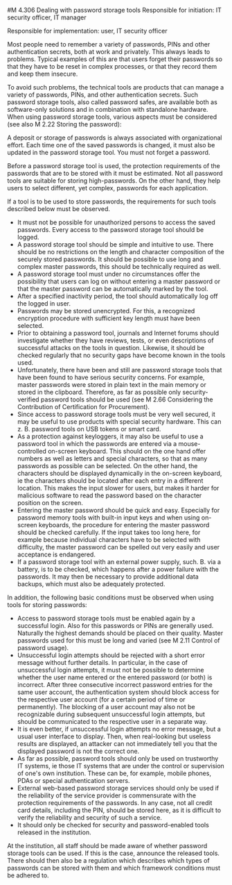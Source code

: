 #M 4.306 Dealing with password storage tools
Responsible for initiation: IT security officer, IT manager

Responsible for implementation: user, IT security officer

Most people need to remember a variety of passwords, PINs and other authentication secrets, both at work and privately. This always leads to problems. Typical examples of this are that users forget their passwords so that they have to be reset in complex processes, or that they record them and keep them insecure.

To avoid such problems, the technical tools are products that can manage a variety of passwords, PINs, and other authentication secrets. Such password storage tools, also called password safes, are available both as software-only solutions and in combination with standalone hardware. When using password storage tools, various aspects must be considered (see also M 2.22 Storing the password):

A deposit or storage of passwords is always associated with organizational effort. Each time one of the saved passwords is changed, it must also be updated in the password storage tool. You must not forget a password.

Before a password storage tool is used, the protection requirements of the passwords that are to be stored with it must be estimated. Not all password tools are suitable for storing high-passwords. On the other hand, they help users to select different, yet complex, passwords for each application.

If a tool is to be used to store passwords, the requirements for such tools described below must be observed.

* It must not be possible for unauthorized persons to access the saved passwords. Every access to the password storage tool should be logged.
* A password storage tool should be simple and intuitive to use. There should be no restrictions on the length and character composition of the securely stored passwords. It should be possible to use long and complex master passwords, this should be technically required as well.
* A password storage tool must under no circumstances offer the possibility that users can log on without entering a master password or that the master password can be automatically marked by the tool.
* After a specified inactivity period, the tool should automatically log off the logged in user.
* Passwords may be stored unencrypted. For this, a recognized encryption procedure with sufficient key length must have been selected.
* Prior to obtaining a password tool, journals and Internet forums should investigate whether they have reviews, tests, or even descriptions of successful attacks on the tools in question. Likewise, it should be checked regularly that no security gaps have become known in the tools used.
* Unfortunately, there have been and still are password storage tools that have been found to have serious security concerns. For example, master passwords were stored in plain text in the main memory or stored in the clipboard. Therefore, as far as possible only security-verified password tools should be used (see M 2.66 Considering the Contribution of Certification for Procurement).
* Since access to password storage tools must be very well secured, it may be useful to use products with special security hardware. This can z. B. password tools on USB tokens or smart card.
* As a protection against keyloggers, it may also be useful to use a password tool in which the passwords are entered via a mouse-controlled on-screen keyboard. This should on the one hand offer numbers as well as letters and special characters, so that as many passwords as possible can be selected. On the other hand, the characters should be displayed dynamically in the on-screen keyboard, ie the characters should be located after each entry in a different location. This makes the input slower for users, but makes it harder for malicious software to read the password based on the character position on the screen.
* Entering the master password should be quick and easy. Especially for password memory tools with built-in input keys and when using on-screen keyboards, the procedure for entering the master password should be checked carefully. If the input takes too long here, for example because individual characters have to be selected with difficulty, the master password can be spelled out very easily and user acceptance is endangered.
* If a password storage tool with an external power supply, such. B. via a battery, is to be checked, which happens after a power failure with the passwords. It may then be necessary to provide additional data backups, which must also be adequately protected.


In addition, the following basic conditions must be observed when using tools for storing passwords:

* Access to password storage tools must be enabled again by a successful login. Also for this passwords or PINs are generally used. Naturally the highest demands should be placed on their quality. Master passwords used for this must be long and varied (see M 2.11 Control of password usage).
* Unsuccessful login attempts should be rejected with a short error message without further details. In particular, in the case of unsuccessful login attempts, it must not be possible to determine whether the user name entered or the entered password (or both) is incorrect. After three consecutive incorrect password entries for the same user account, the authentication system should block access for the respective user account (for a certain period of time or permanently). The blocking of a user account may also not be recognizable during subsequent unsuccessful login attempts, but should be communicated to the respective user in a separate way.
* It is even better, if unsuccessful login attempts no error message, but a usual user interface to display. Then, when real-looking but useless results are displayed, an attacker can not immediately tell you that the displayed password is not the correct one.
* As far as possible, password tools should only be used on trustworthy IT systems, ie those IT systems that are under the control or supervision of one's own institution. These can be, for example, mobile phones, PDAs or special authentication servers.
* External web-based password storage services should only be used if the reliability of the service provider is commensurate with the protection requirements of the passwords. In any case, not all credit card details, including the PIN, should be stored here, as it is difficult to verify the reliability and security of such a service.
* It should only be checked for security and password-enabled tools released in the institution.


At the institution, all staff should be made aware of whether password storage tools can be used. If this is the case, announce the released tools. There should then also be a regulation which describes which types of passwords can be stored with them and which framework conditions must be adhered to.



